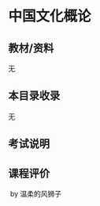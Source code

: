 # 中国文化概论

## 教材/资料

无



## 本目录收录

无



## 考试说明



## 课程评价



​																																											by 温柔的风狮子

